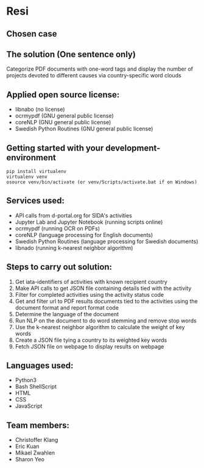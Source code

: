 # Resi  
  
## Chosen case  
  
## The solution (One sentence only)  
Categorize PDF documents with one-word tags and display the number of projects devoted to different causes via country-specific word clouds  
  
## Applied open source license:    
- libnabo (no license)  
- ocrmypdf (GNU general public license)  
- coreNLP (GNU general public license)  
- Swedish Python Routines (GNU general public license)  

  
## Getting started with your development-environment 
```
pip install virtualenv
virtualenv venv
osource venv/bin/activate (or venv/Scripts/activate.bat if on Windows)
```
  
## Services used:  
- API calls from d-portal.org for SIDA's activities  
- Jupyter Lab and Jupyter Notebook (running scripts online)  
- ocrmypdf (running OCR on PDFs)  
- coreNLP (language processing for English documents)  
- Swedish Python Routines (language processing for Swedish documents)  
- libnado (running k-nearest neighbor algorithm)  
  
## Steps to carry out solution:  
1) Get iata-identifiers of activities with known recipient country  
2) Make API calls to get JSON file containing details tied with the activity  
3) Filter for completed activities using the activity status code  
4) Get and filter url to PDF results documents tied to the activities using the document format and report format code  
5) Determine the language of the document  
6) Run NLP on the document to do word stemming and remove stop words  
7) Use the k-nearest neighbor algorithm to calculate the weight of key words  
8) Create a JSON file tying a country to its weighted key words  
9) Fetch JSON file on webpage to display results on webpage  
  
## Languages used:    
- Python3  
- Bash ShellScript
- HTML
- CSS
- JavaScript
  
## Team members:  
- Christoffer Klang
- Eric Kuan  
- Mikael Zwahlen  
- Sharon Yeo    
